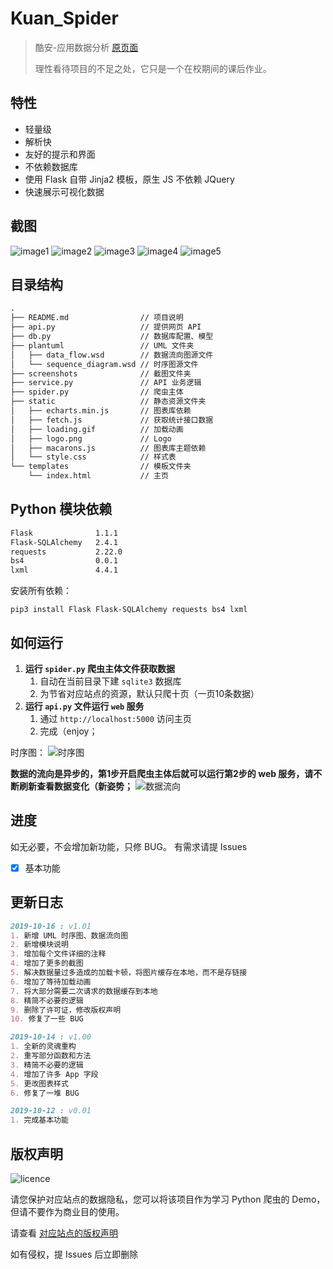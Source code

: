 # Kuan_Spider

>酷安-应用数据分析 [原页面](https://www.coolapk.com/apk/)
>
>理性看待项目的不足之处，它只是一个在校期间的课后作业。

## 特性

- 轻量级
- 解析快
- 友好的提示和界面
- 不依赖数据库
- 使用 Flask 自带 Jinja2 模板，原生 JS 不依赖 JQuery
- 快速展示可视化数据

## 截图

![image1](https://raw.githubusercontent.com/gendseo/kuan_spider/master/screenshots/1.jpg)
![image2](https://raw.githubusercontent.com/gendseo/kuan_spider/master/screenshots/2.jpg)
![image3](https://raw.githubusercontent.com/gendseo/kuan_spider/master/screenshots/3.jpg)
![image4](https://raw.githubusercontent.com/gendseo/kuan_spider/master/screenshots/4.jpg)
![image5](https://raw.githubusercontent.com/gendseo/kuan_spider/master/screenshots/5.jpg)

## 目录结构

``` md
.
├── README.md                // 项目说明
├── api.py                   // 提供网页 API
├── db.py                    // 数据库配置、模型
├── plantuml                 // UML 文件夹
│   ├── data_flow.wsd        // 数据流向图源文件
│   └── sequence_diagram.wsd // 时序图源文件
├── screenshots              // 截图文件夹
├── service.py               // API 业务逻辑
├── spider.py                // 爬虫主体
├── static                   // 静态资源文件夹
│   ├── echarts.min.js       // 图表库依赖
│   ├── fetch.js             // 获取统计接口数据
│   ├── loading.gif          // 加载动画
│   ├── logo.png             // Logo
│   ├── macarons.js          // 图表库主题依赖
│   └── style.css            // 样式表
└── templates                // 模板文件夹
    └── index.html           // 主页
```

## Python 模块依赖

``` md
Flask              1.1.1
Flask-SQLAlchemy   2.4.1
requests           2.22.0
bs4                0.0.1
lxml               4.4.1
```

安装所有依赖：

``` shell
pip3 install Flask Flask-SQLAlchemy requests bs4 lxml
```

## 如何运行

1. **运行 `spider.py` 爬虫主体文件获取数据**
    1. 自动在当前目录下建 `sqlite3` 数据库
    2. 为节省对应站点的资源，默认只爬十页（一页10条数据）
2. **运行 `api.py` 文件运行 `web` 服务**
    1. 通过 `http://localhost:5000` 访问主页
    2. 完成（enjoy；

时序图：
![时序图](https://raw.githubusercontent.com/gendseo/kuan_spider/master/screenshots/sequence_diagram.png)

**数据的流向是异步的，第1步开启爬虫主体后就可以运行第2步的 web 服务，请不断刷新查看数据变化（新姿势；**
![数据流向](https://raw.githubusercontent.com/gendseo/kuan_spider/master/screenshots/data_flow.png)

## 进度

如无必要，不会增加新功能，只修 BUG。
有需求请提 Issues

- [x] 基本功能

## 更新日志

``` md
2019-10-16 : v1.01
1. 新增 UML 时序图、数据流向图
2. 新增模块说明
3. 增加每个文件详细的注释
4. 增加了更多的截图
5. 解决数据量过多造成的加载卡顿，将图片缓存在本地，而不是存链接
6. 增加了等待加载动画
7. 将大部分需要二次请求的数据缓存到本地
8. 精简不必要的逻辑
9. 删除了许可证，修改版权声明
10. 修复了一些 BUG
```

``` md
2019-10-14 : v1.00
1. 全新的灵魂重构
2. 重写部分函数和方法
3. 精简不必要的逻辑
4. 增加了许多 App 字段
5. 更改图表样式
6. 修复了一堆 BUG
```

``` md
2019-10-12 : v0.01
1. 完成基本功能
```

## 版权声明

![licence](https://cloud.githubusercontent.com/assets/7392658/20011165/a0caabdc-a2e5-11e6-974c-8d4961c7d6d3.png)

请您保护对应站点的数据隐私，您可以将该项目作为学习 Python 爬虫的 Demo，但请不要作为商业目的使用。

请查看 [对应站点的版权声明](https://www.coolapk.com/about/copyright.html)

如有侵权，提 Issues 后立即删除
